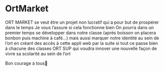 # OrtMarket
ORT MARKET se veut être un projet non lucratif qui a pour but de prospérer dans le temps
Je vous l’assure si cela fonctionne bien
On pourra dans un premier temps se développer dans notre classe (après boisson on placera bonbon puis machine à café…) mais aussi marquer notre identité au sein de l’ort en créant des accès à cette appli web par la suite si tout ce passe bien à chacune des classes ORT SUP qui voudra innover une nouvelle façon de vivre sa scolarité au sein de l’ort

Bon courage à tous👏
